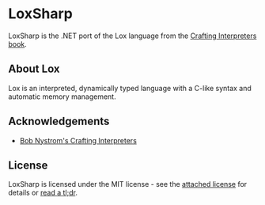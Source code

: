 # LoxSharp

LoxSharp is the .NET port of the Lox language from the [Crafting Interpreters book](https://www.craftinginterpreters.com).

## About Lox

Lox is an interpreted, dynamically typed language with a C-like syntax and automatic memory management.

## Acknowledgements

* [Bob Nystrom's Crafting Interpreters](https://www.craftinginterpreters.com)

## License

LoxSharp is licensed under the MIT license - see the [attached license](LICENSE.txt) for details or [read a tl;dr](https://tldrlegal.com/license/mit-license).
